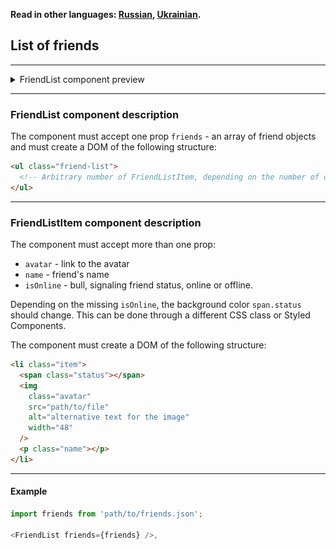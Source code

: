 **Read in other languages: [Russian](./README.md),
[Ukrainian](./README.ua.md).**

## List of friends

---

<details>
<summary>FriendList component preview</summary>

![FriendList component preview](./preview.jpg)

</details>

---

### FriendList component description

The component must accept one prop `friends` - an array of friend objects and
must create a DOM of the following structure:

```html
<ul class="friend-list">
  <!-- Arbitrary number of FriendListItem, depending on the number of objects in the array -->
</ul>
```

---

### FriendListItem component description

The component must accept more than one prop:

- `avatar` - link to the avatar
- `name` - friend's name
- `isOnline` - bull, signaling friend status, online or offline.

Depending on the missing `isOnline`, the background color `span.status` should
change. This can be done through a different CSS class or Styled Components.

The component must create a DOM of the following structure:

```html
<li class="item">
  <span class="status"></span>
  <img
    class="avatar"
    src="path/to/file"
    alt="alternative text for the image"
    width="48"
  />
  <p class="name"></p>
</li>
```

---

#### Example

```js
import friends from 'path/to/friends.json';

<FriendList friends={friends} />,
```
